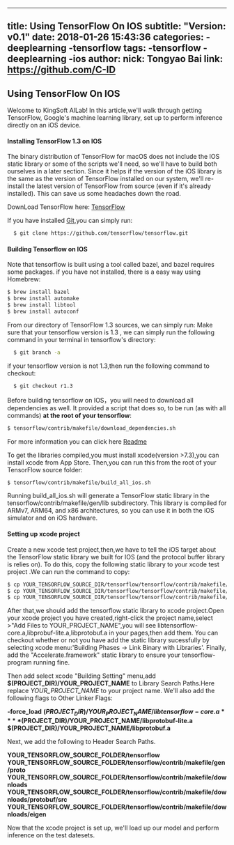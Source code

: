 
---
title: Using TensorFlow On IOS
subtitle: "Version: v0.1"
date: 2018-01-26 15:43:36
categories:
  -deeplearning
  -tensorflow
tags:
  -tensorflow
  -deeplearning
  -ios
author:
  nick: Tongyao Bai
  link: https://github.com/C-ID
---

## Using TensorFlow On IOS

Welcome to KingSoft AILab! In this article,we'll walk through getting TensorFlow, Google's machine learning library, set up to perform inference directly on an iOS device.

#### Installing TensorFlow 1.3 on IOS

The binary distribution of TensorFlow for macOS does not include the IOS static library or some of the scripts we'll need, so we'll have to build both ourselves in a later section. Since it helps if the version of the iOS library is the same as the version of TensorFlow installed on our system, we'll re-install the latest version of TensorFlow from source (even if it's already installed). This can save us some headaches down the road.

DownLoad TensorFlow here: [TensorFlow](https://github.com/tensorflow/tensorflow)

If you have installed [Git](https://git-scm.com),you can simply run:
```bash
  $ git clone https://github.com/tensorflow/tensorflow.git
```

#### Building Tensorflow on IOS
Note that tensorflow is built using a tool called bazel, and bazel requires some packages. if you have not installed, there is a easy way using Homebrew:
```bash
$ brew install bazel
$ brew install automake
$ brew install libtool
$ brew install autoconf
```
From our directory of TensorFlow 1.3 sources, we can simply run:
  Make sure that your tensorflow version is 1.3 , we can simply run the following command in your terminal in tensorflow's directory:
```bash
  $ git branch -a
```
  if your tensorflow version is not 1.3,then run the following command to checkout:
```bash
  $ git checkout r1.3
```
Before building tensorflow on IOS，you will need to download all dependencies as well. It provided a script that does so, to be run (as with all commands) **at the root of your tensorflow**:

```bash
$ tensorflow/contrib/makefile/download_dependencies.sh
```

For more information you can click here [Readme](https://github.com/tensorflow/tensorflow/tree/master/tensorflow/contrib/makefile)


To get the libraries compiled,you must install xcode(version >7.3),you can install xcode from App Store.
Then,you can run this from the root of your TensorFlow source folder:

```bash
$ tensorflow/contrib/makefile/build_all_ios.sh
```

Running build_all_ios.sh will generate a TensorFlow static library in the tensorflow/contrib/makefile/gen/lib subdirectory. This library is compiled for ARMv7, ARM64, and x86 architectures, so you can use it in both the iOS simulator and on iOS hardware.

#### Setting up xcode project

Create a new xcode test project,then,we have to tell the iOS target about the TensorFlow static library we built for IOS (and the protocol buffer library is relies on). To do this, copy the following static library to your xcode test project .We can run the command to copy:

```bash
$ cp YOUR_TENSORFLOW_SOURCE_DIR/tensorflow/tensorflow/contrib/makefile/gen/lib/libtensorflow-core.a YOUR_XCODE_PROJECT_DIR/
$ cp YOUR_TENSORFLOW_SOURCE_DIR/tensorflow/tensorflow/contrib/makefile/gen/protobuf_ios/lib/libprotobuf-lite.a YOUR_XCODE_PROJECT_DIR/
$ cp YOUR_TENSORFLOW_SOURCE_DIR/tensorflow/tensorflow/contrib/makefile/gen/protobuf_ios/lib/libprotobuf.a YOUR_XCODE_PROJECT_DIR/
```

After that,we should add the tensorflow static library to xcode project.Open your xcode project you have created,right-click the project name,select >"Add Files to YOUR_PROJECT_NAME",you will see libtensorflow-core.a,libprobuf-lite.a,libprotobuf.a in your pages,then add them. You can checkout whether or not you have add the static library sucessfully by selecting xcode menu:'Building Phases -> Link Binary with Libraries'. Finally, add the "Accelerate.framework" static library to ensure your tensorflow-program running fine.


Then add select xcode "Building Setting" menu,add **$(PROJECT_DIR)/YOUR_PROJECT_NAME** to Library Search Paths.Here replace *YOUR_PROJECT_NAME* to your project name. We'll also add the following flags to Other Linker Flags:

**-force_load**
**$(PROJECT_DIR)/YOUR_PROJECT_NAME/libtensorflow-core.a**
**$(PROJECT_DIR)/YOUR_PROJECT_NAME/libprotobuf-lite.a**
**$(PROJECT_DIR)/YOUR_PROJECT_NAME/libprotobuf.a**

Next, we add the following to Header Search Paths.

**YOUR_TENSORFLOW_SOURCE_FOLDER/tensorflow**
**YOUR_TENSORFLOW_SOURCE_FOLDER/tensorflow/contrib/makefile/gen/proto**
**YOUR_TENSORFLOW_SOURCE_FOLDER/tensorflow/contrib/makefile/downloads**
**YOUR_TENSORFLOW_SOURCE_FOLDER/tensorflow/contrib/makefile/downloads/protobuf/src**
**YOUR_TENSORFLOW_SOURCE_FOLDER/tensorflow/contrib/makefile/downloads/eigen**

Now that the xcode project is set up, we'll load up our model and perform inference on the test datesets.
